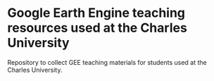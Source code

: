 # Google Earth Engine teaching resources used at the Charles University
Repository to collect GEE teaching materials for students used at the Charles University.
